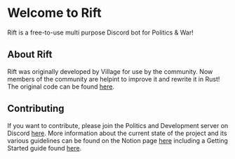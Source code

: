 # Welcome to Rift

Rift is a free-to-use multi purpose Discord bot for Politics & War!

## About Rift

Rift was originally developed by Village for use by the community. Now members of the community are helpint to improve it and rewrite it in Rust!
The original code can be found [here](https://github.com/mrvillage/rift).

## Contributing

If you want to contribute, please join the Politics and Development server on Discord [here](https://discord.gg/Rrq56nMYSK).
More information about the current state of the project and its various guidelines can be found on the Notion page [here](https://mrvillage.notion.site/Rift-6e5e2a4ea7ab40c48b7210a7246e5295) including a Getting Started guide found [here](https://www.notion.so/mrvillage/Getting-Started-9b10604aee2a4a5384c6acd3be061084).
